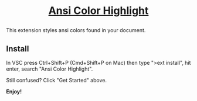 # <p align="center">[Ansi Color Highlight](https://github.com/SEVEN-1-bit/vscode-ext-color-ansi-highlight)</p>

This extension styles ansi colors found in your document.

## Install

In VSC press Ctrl+Shift+P (Cmd+Shift+P on Mac) then type ">ext install", hit enter, search "Ansi Color Highlight".

Still confused? Click "Get Started" above.

**Enjoy!**
